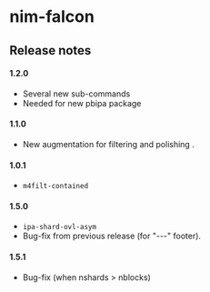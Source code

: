 # nim-falcon

## Release notes

#### 1.2.0
* Several new sub-commands
* Needed for new pbipa package

#### 1.1.0
* New augmentation for filtering and polishing .

#### 1.0.1
* `m4filt-contained`

#### 1.5.0
* `ipa-shard-ovl-asym`
* Bug-fix from previous release (for "---" footer).

#### 1.5.1
* Bug-fix (when nshards > nblocks)
